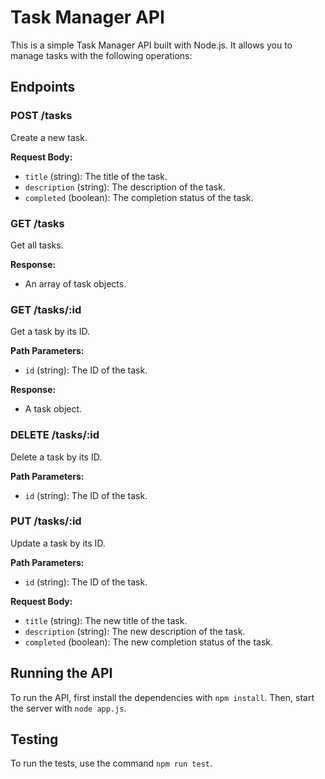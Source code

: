 # Task Manager API

This is a simple Task Manager API built with Node.js. It allows you to manage tasks with the following operations:

## Endpoints

### POST /tasks

Create a new task.

**Request Body:**
- `title` (string): The title of the task.
- `description` (string): The description of the task.
- `completed` (boolean): The completion status of the task.

### GET /tasks

Get all tasks.

**Response:**
- An array of task objects.

### GET /tasks/:id

Get a task by its ID.

**Path Parameters:**
- `id` (string): The ID of the task.

**Response:**
- A task object.

### DELETE /tasks/:id

Delete a task by its ID.

**Path Parameters:**
- `id` (string): The ID of the task.

### PUT /tasks/:id

Update a task by its ID.

**Path Parameters:**
- `id` (string): The ID of the task.

**Request Body:**
- `title` (string): The new title of the task.
- `description` (string): The new description of the task.
- `completed` (boolean): The new completion status of the task.

## Running the API

To run the API, first install the dependencies with `npm install`. Then, start the server with `node app.js`.

## Testing

To run the tests, use the command `npm run test`.
